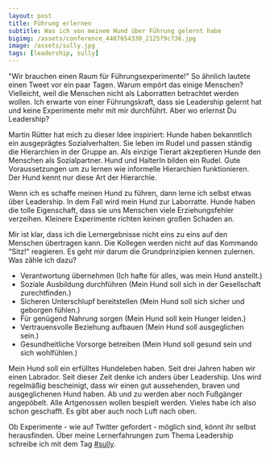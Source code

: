 ```yaml
---
layout: post
title: Führung erlernen
subtitle: Was ich von meinem Hund über Führung gelernt habe
bigimg: /assets/conference_4407654330_2125f9c736.jpg
image: /assets/sully.jpg
tags: [leadership, sully]
---
```


"Wir brauchen einen Raum für Führungsexperimente!" So ähnlich lautete einen Tweet vor ein paar Tagen. Warum empört das einige Menschen? Vielleicht, weil die Menschen nicht als Laborratten betrachtet werden wollen. Ich erwarte von einer Führungskraft, dass sie Leadership gelernt hat und keine Experimente mehr mit mir durchführt. Aber wo erlernst Du Leadership?

Martin Rütter hat mich zu dieser Idee inspiriert: Hunde haben bekanntlich ein ausgeprägtes Sozialverhalten. Sie leben im Rudel und passen ständig die Hierarchien in der Gruppe an. Als einzige Tierart akzeptieren Hunde den Menschen als Sozialpartner. Hund und HalterIn bilden ein Rudel. Gute Voraussetzungen um zu lernen wie informelle Hierarchien funktionieren. Der Hund kennt nur diese Art der Hierarchie.

Wenn ich es schaffe meinen Hund zu führen, dann lerne ich selbst etwas über Leadership. In dem Fall wird mein Hund zur Laborratte. Hunde haben die tolle Eigenschaft, dass sie uns Menschen viele Erziehungsfehler verzeihen. Kleinere Experimente richten keinen großen Schaden an.

Mir ist klar, dass ich die Lernergebnisse nicht eins zu eins auf den Menschen übertragen kann. Die Kollegen werden nicht auf das Kommando "Sitz!" reagieren. Es geht mir darum die Grundprinzipien kennen zulernen. Was zähle ich dazu?

* Verantwortung übernehmen (Ich hafte für alles, was mein Hund anstellt.)
* Soziale Ausbildung durchführen (Mein Hund soll sich in der Gesellschaft zurechtfinden.)
* Sicheren Unterschlupf bereitstellen (Mein Hund soll sich sicher und geborgen fühlen.)
* Für genügend Nahrung sorgen (Mein Hund soll kein Hunger leiden.)
* Vertrauensvolle Beziehung aufbauen (Mein Hund soll ausgeglichen sein.)
* Gesundheitliche Vorsorge betreiben (Mein Hund soll gesund sein und sich wohlfühlen.)

Mein Hund soll ein erfülltes Hundeleben haben. Seit drei Jahren haben wir einen Labrador. Seit dieser Zeit denke ich anders über Leadership. Uns wird regelmäßig bescheinigt, dass wir einen gut aussehenden, braven und ausgeglichenen Hund haben. Ab und zu werden aber noch Fußgänger angepöbelt. Alle Artgenossen wollen bespielt werden. Vieles habe ich also schon geschafft. Es gibt aber auch noch Luft nach oben. 

Ob Experimente - wie auf Twitter gefordert - möglich sind, könnt ihr selbst herausfinden. Über meine Lernerfahrungen zum Thema Leadership schreibe ich mit dem Tag [#sully](/tags/#sully).
